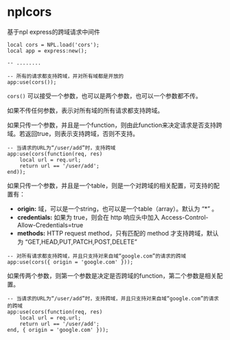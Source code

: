 # nplcors
基于npl express的跨域请求中间件

```
local cors = NPL.load('cors');
local app = express:new();

-- ........

-- 所有的请求都支持跨域，并对所有域都是开放的
app:use(cors());
```

`cors()` 可以接受一个参数，也可以是两个参数，也可以一个参数都不传。

如果不传任何参数，表示对所有域的所有请求都支持跨域。

如果只传一个参数，并且是一个function，则由此function来决定请求是否支持跨域。若返回true，则表示支持跨域，否则不支持。

```
-- 当请求的URL为“/user/add”时，支持跨域
app:use(cors(function(req, res)
	local url = req.url;
	return url == '/user/add';
end));
```

如果只传一个参数，并且是一个table，则是一个对跨域的相关配置，可支持的配置有：

* **origin:** 域，可以是一个string，也可以是一个table（array）。默认为 “\*” 。
* **credentials:** 如果为 true，则会在 http 响应头中加入 Access-Control-Allow-Credentials=true
* **methods:** HTTP request method，只有匹配的 method 才支持跨域，默认为 “GET,HEAD,PUT,PATCH,POST,DELETE”

```
-- 对所有请求都支持跨域，并且只支持对来自域“google.com”的请求的跨域
app:use(cors({ origin = 'google.com' }));
```

如果传两个参数，则第一个参数是决定是否跨域的function，第二个参数是相关配置。

```
-- 当请求的URL为“/user/add”时，支持跨域，并且只支持对来自域“google.com”的请求的跨域
app:use(cors(function(req, res)
	local url = req.url;
	return url == '/user/add';
end, { origin = 'google.com' }));
```
